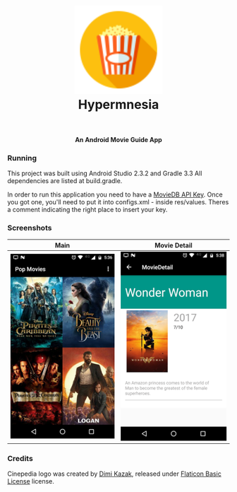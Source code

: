 <h1 align="center">
  <br>
  <img src="https://raw.githubusercontent.com/pedrolopesme/cinepedia/master/app/src/main/res/mipmap-xhdpi/ic_launcher.png" alt="Cinepedia" width="200">
  <br>
  Hypermnesia
  <br>
  <br>
</h1>

<h4 align="center">An Android Movie Guide App</h4>

### Running

This project was built using Android Studio 2.3.2 and Gradle 3.3 
All dependencies are listed at build.gradle.

In order to run this application you need to have a 
[MovieDB API Key](https://www.themoviedb.org/documentation/api). Once you got one,
you'll need to put it into configs.xml - inside res/values. Theres a comment indicating
the right place to insert your key.

### Screenshots

| Main | Movie Detail |
|---|---|
| ![Main Activity](screenshots/main.png) | ![Movie Detail Activity](screenshots/movie_detail.png) |


### Credits

Cinepedia logo was created by [Dimi Kazak](http://www.flaticon.com/authors/dimi-kazak/), released
under [Flaticon Basic License](http://file000.flaticon.com/downloads/license/license.pdf) license.
